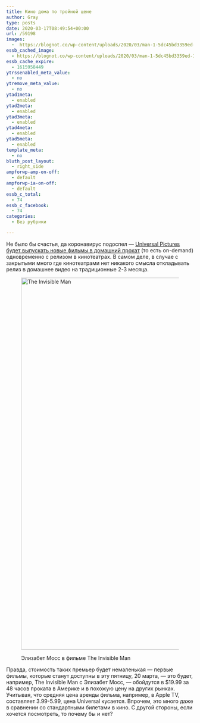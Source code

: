 ```yaml
---
title: Кино дома по тройной цене
author: Gray
type: posts
date: 2020-03-17T08:49:54+00:00
url: /59198
images:
  -  https://blognot.co/wp-content/uploads/2020/03/man-1-5dc45bd3359ed-1.jpg
essb_cached_image:
  - https://blognot.co/wp-content/uploads/2020/03/man-1-5dc45bd3359ed-1.jpg
essb_cache_expire:
  - 1615958449
ytrssenabled_meta_value:
  - no
ytremove_meta_value:
  - no
ytad1meta:
  - enabled
ytad2meta:
  - enabled
ytad3meta:
  - enabled
ytad4meta:
  - enabled
ytad5meta:
  - enabled
template_meta:
  - no
bluth_post_layout:
  - right_side
ampforwp-amp-on-off:
  - default
ampforwp-ia-on-off:
  - default
essb_c_total:
  - 74
essb_c_facebook:
  - 74
categories:
  - Без рубрики

---
```








Не было бы счастья, да коронавирус подоспел — [Universal Pictures будет выпускать новые фильмы в домашний прокат][1] (то есть on-demand) одновременно с релизом в кинотеатрах. В самом деле, в случае с закрытыми много где кинотеатрами нет никакого смысла откладывать релиз в домашнее видео на традиционные 2-3 месяца. <figure class="wp-block-image size-large">

<img data-attachment-id="59199" data-permalink="https://blognot.co/59198/man-1-5dc45bd3359ed-1" data-orig-file="https://i2.wp.com/blognot.co/wp-content/uploads/2020/03/man-1-5dc45bd3359ed-1.jpg?fit=1900%2C1000&ssl=1" data-orig-size="1900,1000" data-comments-opened="1" data-image-meta="{&quot;aperture&quot;:&quot;0&quot;,&quot;credit&quot;:&quot;&quot;,&quot;camera&quot;:&quot;&quot;,&quot;caption&quot;:&quot;&quot;,&quot;created_timestamp&quot;:&quot;0&quot;,&quot;copyright&quot;:&quot;&quot;,&quot;focal_length&quot;:&quot;0&quot;,&quot;iso&quot;:&quot;0&quot;,&quot;shutter_speed&quot;:&quot;0&quot;,&quot;title&quot;:&quot;&quot;,&quot;orientation&quot;:&quot;0&quot;}" data-image-title="man-1-5dc45bd3359ed-1" data-image-description="" data-medium-file="https://i2.wp.com/blognot.co/wp-content/uploads/2020/03/man-1-5dc45bd3359ed-1.jpg?fit=300%2C158&ssl=1" data-large-file="https://i2.wp.com/blognot.co/wp-content/uploads/2020/03/man-1-5dc45bd3359ed-1.jpg?fit=740%2C390&ssl=1" width="1900" height="1000" src="https://i2.wp.com/blognot.co/wp-content/uploads/2020/03/man-1-5dc45bd3359ed-1.jpg?fit=740%2C390&ssl=1" alt="The Invisible Man" class="wp-image-59199" srcset="https://i2.wp.com/blognot.co/wp-content/uploads/2020/03/man-1-5dc45bd3359ed-1.jpg?w=1900&ssl=1 1900w, https://i2.wp.com/blognot.co/wp-content/uploads/2020/03/man-1-5dc45bd3359ed-1.jpg?resize=300%2C158&ssl=1 300w, https://i2.wp.com/blognot.co/wp-content/uploads/2020/03/man-1-5dc45bd3359ed-1.jpg?resize=1024%2C539&ssl=1 1024w, https://i2.wp.com/blognot.co/wp-content/uploads/2020/03/man-1-5dc45bd3359ed-1.jpg?resize=768%2C404&ssl=1 768w, https://i2.wp.com/blognot.co/wp-content/uploads/2020/03/man-1-5dc45bd3359ed-1.jpg?resize=1536%2C808&ssl=1 1536w, https://i2.wp.com/blognot.co/wp-content/uploads/2020/03/man-1-5dc45bd3359ed-1.jpg?resize=700%2C368&ssl=1 700w, https://i2.wp.com/blognot.co/wp-content/uploads/2020/03/man-1-5dc45bd3359ed-1.jpg?resize=800%2C421&ssl=1 800w, https://i2.wp.com/blognot.co/wp-content/uploads/2020/03/man-1-5dc45bd3359ed-1.jpg?w=600&ssl=1 600w, https://i2.wp.com/blognot.co/wp-content/uploads/2020/03/man-1-5dc45bd3359ed-1.jpg?w=1480&ssl=1 1480w" sizes="(max-width: 740px) 100vw, 740px" /> <figcaption>Элизабет Мосс в фильме The Invisible Man</figcaption></figure> 

Правда, стоимость таких премьер будет немаленькая — первые фильмы, которые станут доступны в эту пятницу, 20 марта, —&nbsp;это будет, например, The Invisible Man c Элизабет Мосс, — обойдутся в $19.99 за 48 часов проката в Америке и в похожую цену на других рынках. Учитывая, что средняя цена аренды фильма, например, в Apple TV, составляет 3.99-5.99, цена Universal кусается. Впрочем, это много даже в сравнении со стандартными билетами в кино. С другой стороны, если хочется посмотреть, то почему бы и нет?

 [1]: https://corporate.comcast.com/press/releases/comcast-nbcuniversal-moves-to-make-current-movies-available-in-the-home